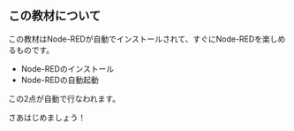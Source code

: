 ## この教材について

この教材はNode-REDが自動でインストールされて、すぐにNode-REDを楽しめるものです。

* Node-REDのインストール
* Node-REDの自動起動

この2点が自動で行なわれます。

さあはじめましょう！